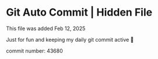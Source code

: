 # Git Auto Commit | Hidden File

This file was added Feb 12, 2025

Just for fun and keeping my daily git commit active 🤪

commit number: 43680
